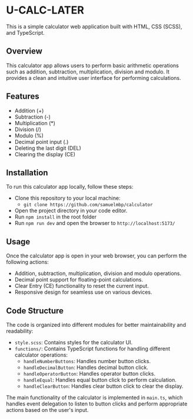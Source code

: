 # U-CALC-LATER

This is a simple calculator web application built with HTML, CSS (SCSS), and TypeScript.

## Overview

This calculator app allows users to perform basic arithmetic operations such as addition, subtraction, multiplication, division and modulo. It provides a clean and intuitive user interface for performing calculations.

## Features

-   Addition (+)
-   Subtraction (-)
-   Multiplication (\*)
-   Division (/)
-   Modulo (%)
-   Decimal point input (.)
-   Deleting the last digit (DEL)
-   Clearing the display (CE)

## Installation

To run this calculator app locally, follow these steps:

-   Clone this repository to your local machine:
    -   `git clone https://github.com/samuelmbp/calculator`
-   Open the project directory in your code editor.
-   Run `npm install` in the root folder
-   Run `npm run dev` and open the browser to `http://localhost:5173/`

## Usage

Once the calculator app is open in your web browser, you can perform the following actions:

-   Addition, subtraction, multiplication, division and modulo operations.
-   Decimal point support for floating-point calculations.
-   Clear Entry (CE) functionality to reset the current input.
-   Responsive design for seamless use on various devices.

## Code Structure

The code is organized into different modules for better maintainability and readability:

-   `style.scss`: Contains styles for the calculator UI.
-   `functions/`: Contains TypeScript functions for handling different calculator operations:
    -   `handleNumberButtons`: Handles number button clicks.
    -   `handleDecimalButton`: Handles decimal button click.
    -   `handleOperatorButton`: Handles operator button clicks.
    -   `handleEqual`: Handles equal button click to perform calculation.
    -   `handleClearButton`: Handles clear button click to clear the display.

The main functionality of the calculator is implemented in `main.ts`, which handles event delegation to listen to button clicks and perform appropriate actions based on the user's input.
